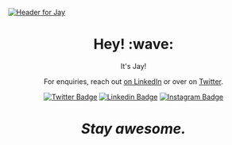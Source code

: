 [![Header for Jay](https://jaygidwitz.github.io/jaygidwitz/images/1.svg)](https://linkedin.com/in/jaygidwitz)
<h1 align='center'> Hey! :wave:</h1>
<p align='center'>
It's Jay!
</p>
<p align='center'>For enquiries, reach out <a href="https://linkedin.com/in/jaygidwitz">on LinkedIn</a> or over on <a href="https://twitter.com/jaygidwitz">Twitter</a>.</p>

<!---[![Twitter Badge](https://img.shields.io/badge/-@jaygidwitz-1ca0f1?style=flat-square&labelColor=1ca0f1&logo=twitter&logoColor=white&link=https://twitter.com/jaygidwitz)](https://twitter.com/jaygidwitz) [![Linkedin Badge](https://img.shields.io/badge/-jaygidwitz-blue?style=flat-square&logo=Linkedin&logoColor=white&link=https://www.linkedin.com/in/jaygidwitz/)](https://www.linkedin.com/in/jaygidwitz/) [![Instagram Badge](https://img.shields.io/badge/-jaygidwitz-03a57a?style=flat-square&labelColor=222222&color=222222&logo=Instagram&link=https://instagram.com/jaygidwitz/)](https://instagram.com/jaygidwitz)-->

<p align='center'><a href="https://twitter.com/jaygidwitz" rel="nofollow"><img src="https://camo.githubusercontent.com/a74a9ba3c9e746020ed0ba8c8e62dfdf81e08bc5d84e2bad9db6e49c01655152/68747470733a2f2f696d672e736869656c64732e696f2f62616467652f2d406a61796769647769747a2d3163613066313f7374796c653d666c61742d737175617265266c6162656c436f6c6f723d316361306631266c6f676f3d74776974746572266c6f676f436f6c6f723d7768697465266c696e6b3d68747470733a2f2f747769747465722e636f6d2f6a61796769647769747a" alt="Twitter Badge" data-canonical-src="https://img.shields.io/badge/-@jaygidwitz-1ca0f1?style=flat-square&amp;labelColor=1ca0f1&amp;logo=twitter&amp;logoColor=white&amp;link=https://twitter.com/jaygidwitz" style="max-width:100%;"></a> <a href="https://www.linkedin.com/in/jaygidwitz/" rel="nofollow"><img src="https://camo.githubusercontent.com/2586f4e3f220d30298e4ba1662b3e956add6be5e22893b78edcf21c2b45f23a1/68747470733a2f2f696d672e736869656c64732e696f2f62616467652f2d6a61796769647769747a2d626c75653f7374796c653d666c61742d737175617265266c6f676f3d4c696e6b6564696e266c6f676f436f6c6f723d7768697465266c696e6b3d68747470733a2f2f7777772e6c696e6b6564696e2e636f6d2f696e2f6a61796769647769747a2f" alt="Linkedin Badge" data-canonical-src="https://img.shields.io/badge/-jaygidwitz-blue?style=flat-square&amp;logo=Linkedin&amp;logoColor=white&amp;link=https://www.linkedin.com/in/jaygidwitz/" style="max-width:100%;"></a> <a href="https://instagram.com/jaygidwitz" rel="nofollow"><img src="https://camo.githubusercontent.com/01f03a98efe32640c1c8faa89051b5179adf3b57107b0378a1e35f2524f6d359/68747470733a2f2f696d672e736869656c64732e696f2f62616467652f2d6a61796769647769747a2d3033613537613f7374796c653d666c61742d737175617265266c6162656c436f6c6f723d32323232323226636f6c6f723d323232323232266c6f676f3d496e7374616772616d266c696e6b3d68747470733a2f2f696e7374616772616d2e636f6d2f6a61796769647769747a2f" alt="Instagram Badge" data-canonical-src="https://img.shields.io/badge/-jaygidwitz-03a57a?style=flat-square&amp;labelColor=222222&amp;color=222222&amp;logo=Instagram&amp;link=https://instagram.com/jaygidwitz/" style="max-width:100%;"></a></p>

<h1 align='center'><i>Stay awesome.</i></h1>

